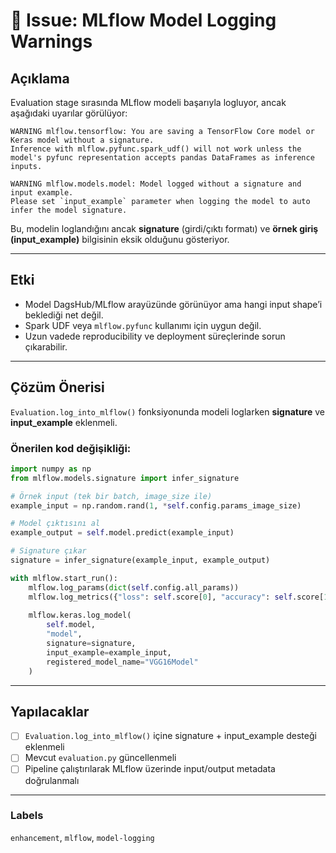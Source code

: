 # 🐛 Issue: MLflow Model Logging Warnings

## Açıklama
Evaluation stage sırasında MLflow modeli başarıyla logluyor, ancak aşağıdaki uyarılar görülüyor:

```
WARNING mlflow.tensorflow: You are saving a TensorFlow Core model or Keras model without a signature.
Inference with mlflow.pyfunc.spark_udf() will not work unless the model's pyfunc representation accepts pandas DataFrames as inference inputs.

WARNING mlflow.models.model: Model logged without a signature and input example.
Please set `input_example` parameter when logging the model to auto infer the model signature.
```

Bu, modelin loglandığını ancak **signature** (girdi/çıktı formatı) ve **örnek giriş (input_example)** bilgisinin eksik olduğunu gösteriyor.

---

## Etki
- Model DagsHub/MLflow arayüzünde görünüyor ama hangi input shape’i beklediği net değil.  
- Spark UDF veya `mlflow.pyfunc` kullanımı için uygun değil.  
- Uzun vadede reproducibility ve deployment süreçlerinde sorun çıkarabilir.  

---

## Çözüm Önerisi
`Evaluation.log_into_mlflow()` fonksiyonunda modeli loglarken **signature** ve **input_example** eklenmeli.

### Önerilen kod değişikliği:
```python
import numpy as np
from mlflow.models.signature import infer_signature

# Örnek input (tek bir batch, image_size ile)
example_input = np.random.rand(1, *self.config.params_image_size)

# Model çıktısını al
example_output = self.model.predict(example_input)

# Signature çıkar
signature = infer_signature(example_input, example_output)

with mlflow.start_run():
    mlflow.log_params(dict(self.config.all_params))
    mlflow.log_metrics({"loss": self.score[0], "accuracy": self.score[1]})
    
    mlflow.keras.log_model(
        self.model,
        "model",
        signature=signature,
        input_example=example_input,
        registered_model_name="VGG16Model"
    )
```

---

## Yapılacaklar
- [ ] `Evaluation.log_into_mlflow()` içine signature + input_example desteği eklenmeli  
- [ ] Mevcut `evaluation.py` güncellenmeli  
- [ ] Pipeline çalıştırılarak MLflow üzerinde input/output metadata doğrulanmalı  

---

### Labels
`enhancement`, `mlflow`, `model-logging`
